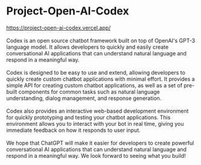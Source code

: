 # Project-Open-AI-Codex
https://project-open-ai-codex.vercel.app/
<br><br>
Codex is an open source chatbot framework built on top of OpenAI's GPT-3 language model. It allows developers to quickly and easily create conversational AI applications that can understand natural language and respond in a meaningful way.
<br><br>
Codex is designed to be easy to use and extend, allowing developers to quickly create custom chatbot applications with minimal effort. It provides a simple API for creating custom chatbot applications, as well as a set of pre-built components for common tasks such as natural language understanding, dialog management, and response generation.
<br><br>
Codex also provides an interactive web-based development environment for quickly prototyping and testing your chatbot applications. This environment allows you to interact with your bot in real time, giving you immediate feedback on how it responds to user input.
<br><br>
We hope that ChatGPT will make it easier for developers to create powerful conversational AI applications that can understand natural language and respond in a meaningful way. We look forward to seeing what you build!
